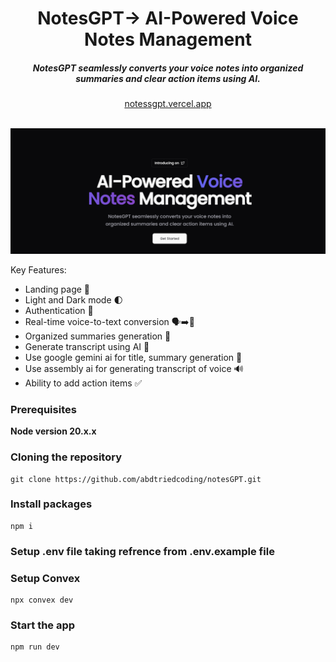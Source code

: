 <div align="center">
    <h1 align="center">NotesGPT-> AI-Powered Voice Notes Management</h1>
    <h5>NotesGPT seamlessly converts your voice notes into organized summaries and clear action items using AI.</h5>
</div>

<div align="center">
  <a href="https://notessgpt.vercel.app">notessgpt.vercel.app</a>
</div>
<br/>

![Thumbnail](/public/thumbnail.png)

Key Features:

- Landing page 🛬
- Light and Dark mode 🌓
- Authentication 🔐
- Real-time voice-to-text conversion 🗣️➡️📝
- Organized summaries generation 📑
- Generate transcript using AI 📑
- Use google gemini ai for title, summary generation 🚀
- Use assembly ai for generating transcript of voice 🔊
- Ability to add action items ✅

### Prerequisites

**Node version 20.x.x**

### Cloning the repository

```shell
git clone https://github.com/abdtriedcoding/notesGPT.git
```

### Install packages

```shell
npm i
```

### Setup .env file taking refrence from .env.example file

### Setup Convex

```shell
npx convex dev

```

### Start the app

```shell
npm run dev
```
